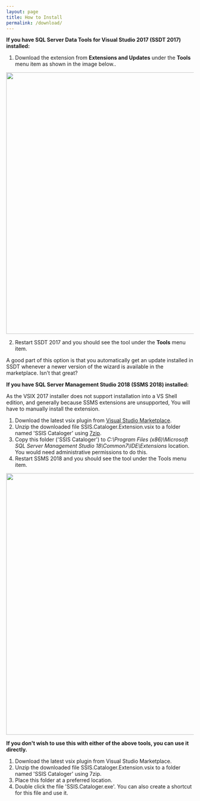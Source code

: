 ```yaml
---
layout: page
title: How to Install
permalink: /download/
---
```


**If you have SQL Server Data Tools for Visual Studio 2017 (SSDT 2017) installed:**

1. Download the extension from **Extensions and Updates** under the **Tools** menu item as shown in the image below..
<img src="../media/VSMarketPlaceDownload.png" width="700"> 

2. Restart SSDT 2017 and you should see the tool under the **Tools** menu item.

A good part of this option is that you automatically get an update installed in SSDT whenever a newer version of the wizard is available in the marketplace. Isn’t that great?

**If you have SQL Server Management Studio 2018 (SSMS 2018) installed:**

As the VSIX 2017 installer does not support installation into a VS Shell edition, and generally because SSMS extensions are unsupported, You will have to manually install the extension.
1. Download the latest vsix plugin from [Visual Studio Marketplace](https://marketplace.visualstudio.com/items?itemName=AzureOps.ssiscataloger). 
2. Unzip the downloaded file SSIS.Cataloger.Extension.vsix to a folder named 'SSIS Cataloger' using [7zip](https://www.7-zip.org/download.html).
3. Copy this folder ('SSIS Cataloger') to *C:\Program Files (x86)\Microsoft SQL Server Management Studio 18\Common7\IDE\Extensions* location. You would need administrative permissions to do this.
4. Restart SSMS 2018 and you should see the tool under the Tools menu item.
<img src="../media/SSMSoption.jpg" width="700"> 

**If you don't wish to use this with either of the above tools, you can use it directly.**

1. Download the latest vsix plugin from Visual Studio Marketplace.
2. Unzip the downloaded file SSIS.Cataloger.Extension.vsix to a folder named 'SSIS Cataloger' using 7zip.
3. Place this folder at a preferred location.
4. Double click the file 'SSIS.Cataloger.exe'. You can also create a shortcut for this file and use it.


